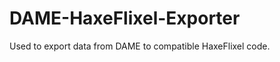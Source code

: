 DAME-HaxeFlixel-Exporter
========================

Used to export data from DAME to compatible HaxeFlixel code.
